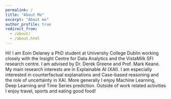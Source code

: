 ```yaml
---
permalink: /
title: "About Me"
excerpt: "About me"
author_profile: true
redirect_from: 
  - /about/
  - /about.html
---
```


Hi! I am Eoin Delaney a PhD student at University College Dublin working closely with the Insight Centre for Data Analytics and the VistaMilk SFI research centre. I am advised by Dr. Derek Greene and Prof. Mark Keane. My main research interests are in Explainable AI (XAI). I am especially interested in counterfactual explanations and Case-based reasoning and the role of uncertainty in XAI. More generally I enjoy Machine Learning, Deep Learning and Time Series prediction. Outside of work related activities I enjoy travel, sports and eating good food!


